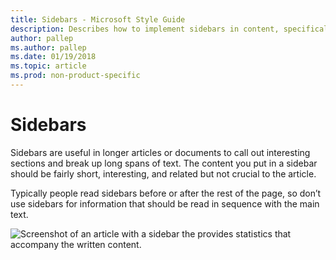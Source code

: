 ```yaml
---
title: Sidebars - Microsoft Style Guide
description: Describes how to implement sidebars in content, specifically with longer articles or documents and provides an example of a sidebar.
author: pallep
ms.author: pallep
ms.date: 01/19/2018
ms.topic: article
ms.prod: non-product-specific
---
```


# Sidebars

Sidebars are
useful in longer articles or documents to call out interesting
sections and break up long spans of text. The content you put in a
sidebar should be fairly short, interesting, and related but not
crucial to the article. 

Typically
people read sidebars before or after the rest of the page, so don’t use
sidebars for information that should be read in sequence with the
main text.

![Screenshot of an article with a sidebar the provides statistics that accompany the written content.](media/sidebars/1416770987.png)
